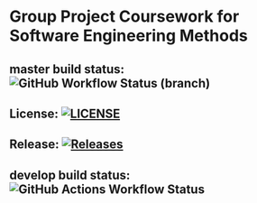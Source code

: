 # Group Project Coursework for Software Engineering Methods  

## master build status:  ![GitHub Workflow Status (branch)](https://img.shields.io/github/actions/workflow/status/Liam-Dev96/semCoursework/main.yml?branch=master)

## License: [![LICENSE](https://img.shields.io/github/license/Liam-Dev96/sem.svg?style=flat-square)](https://github.com/Liam-Dev96/semCoursework/blob/master/LICENSE)

## Release: [![Releases](https://img.shields.io/github/release/Liam-Dev96/sem/all.svg?style=flat-square)](https://github.com/Liam-Dev96/semCoursework/releases)

## develop build status: ![GitHub Actions Workflow Status](https://img.shields.io/github/actions/workflow/status/Liam-Dev96/semCoursework/main.yml?branch=develop)